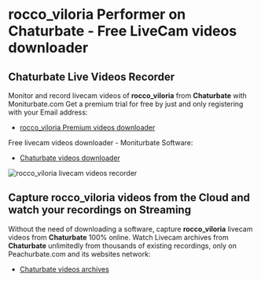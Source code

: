 # rocco_viloria Performer on Chaturbate - Free LiveCam videos downloader

## Chaturbate Live Videos Recorder

Monitor and record livecam videos of **rocco_viloria** from **Chaturbate** with Moniturbate.com
Get a premium trial for free by just and only registering with your Email address:
* [rocco_viloria Premium videos downloader](https://moniturbate.com/request-demo-licence-key.html)

Free livecam videos downloader - Moniturbate Software:
* [Chaturbate videos downloader](https://moniturbate.com/moniturbate-download-software.html)

![rocco_viloria livecam videos recorder](https://peachurnet.com/templates/moniturbate-software.png)


## Capture rocco_viloria videos from the Cloud and watch your recordings on Streaming

Without the need of downloading a software, capture **rocco_viloria** livecam videos from **Chaturbate** 100% online.
Watch Livecam archives from **Chaturbate** unlimitedly from thousands of existing recordings, only on Peachurbate.com and its websites network:
* [Chaturbate videos archives](https://peachurnet.com/)